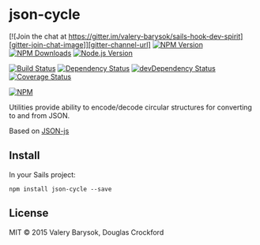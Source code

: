 # json-cycle

[![Join the chat at https://gitter.im/valery-barysok/sails-hook-dev-spirit][gitter-join-chat-image]][gitter-channel-url]
[![NPM Version][npm-version-image]][npm-url]
[![NPM Downloads][npm-downloads-image]][npm-url]
[![Node.js Version][node-image]][node-url]

[![Build Status][travis-image]][travis-url]
[![Dependency Status][dependencies-image]][dependencies-url]
[![devDependency Status][dev-dependencies-image]][dev-dependencies-url]
[![Coverage Status][coveralls-image]][coveralls-url]

[![NPM][npm-image]][npm-url]

Utilities provide ability to encode/decode circular structures for converting to and from JSON.

Based on [JSON-js](https://github.com/douglascrockford/JSON-js)

## Install

In your Sails project:

```
npm install json-cycle --save
```

## License
MIT &copy; 2015 Valery Barysok, Douglas Crockford

[npm-version-image]: https://img.shields.io/npm/v/json-cycle.svg?style=flat-square
[npm-downloads-image]: https://img.shields.io/npm/dm/json-cycle.svg?style=flat-square
[npm-image]: https://nodei.co/npm/json-cycle.png?downloads=true&downloadRank=true&stars=true
[npm-url]: https://npmjs.org/package/json-cycle
[travis-image]: https://img.shields.io/travis/valery-barysok/json-cycle/master.svg?style=flat-square
[travis-url]: https://travis-ci.org/valery-barysok/json-cycle
[dependencies-image]: https://david-dm.org/valery-barysok/json-cycle.svg?style=flat-square
[dependencies-url]: https://david-dm.org/valery-barysok/json-cycle
[dev-dependencies-image]: https://david-dm.org/valery-barysok/json-cycle/dev-status.svg?style=flat-square
[dev-dependencies-url]: https://david-dm.org/valery-barysok/json-cycle#info=devDependencies
[coveralls-image]: https://img.shields.io/coveralls/valery-barysok/json-cycle/master.svg?style=flat-square
[coveralls-url]: https://coveralls.io/r/valery-barysok/json-cycle?branch=master
[node-image]: https://img.shields.io/node/v/json-cycle.svg?style=flat-square
[node-url]: http://nodejs.org/download/
[gitter-join-chat-image]: https://badges.gitter.im/Join%20Chat.svg?style=flat-square
[gitter-channel-url]: https://gitter.im/valery-barysok/json-cycle
